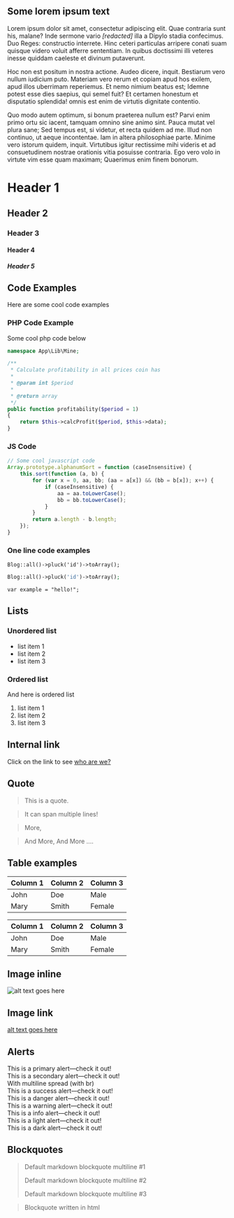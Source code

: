 ## Some lorem ipsum text

Lorem ipsum dolor sit amet, consectetur adipiscing elit. Quae contraria sunt his, malane? Inde sermone vario <i>[redacted]</i> illa a Dipylo stadia confecimus. Duo Reges: constructio interrete. Hinc ceteri particulas arripere conati suam quisque videro voluit afferre sententiam. In quibus doctissimi illi veteres inesse quiddam caeleste et divinum putaverunt.

Hoc non est positum in nostra actione. Audeo dicere, inquit. Bestiarum vero nullum iudicium puto. Materiam vero rerum et copiam apud hos exilem, apud illos uberrimam reperiemus. Et nemo nimium beatus est; Idemne potest esse dies saepius, qui semel fuit? Et certamen honestum et disputatio splendida! omnis est enim de virtutis dignitate contentio.

Quo modo autem optimum, si bonum praeterea nullum est? Parvi enim primo ortu sic iacent, tamquam omnino sine animo sint. Pauca mutat vel plura sane; Sed tempus est, si videtur, et recta quidem ad me. Illud non continuo, ut aeque incontentae. Iam in altera philosophiae parte. Minime vero istorum quidem, inquit. Virtutibus igitur rectissime mihi videris et ad consuetudinem nostrae orationis vitia posuisse contraria. Ego vero volo in virtute vim esse quam maximam; Quaerimus enim finem bonorum.

# Header 1
## Header 2
### Header 3
#### Header 4
##### Header 5

## Code Examples

Here are some cool code examples

### PHP Code Example

Some cool php code below

```php
namespace App\Lib\Mine;

/**
 * Calculate profitability in all prices coin has
 *
 * @param int $period
 *
 * @return array
 */
public function profitability($period = 1)
{
    return $this->calcProfit($period, $this->data);
}
```

### JS Code

```javascript
// Some cool javascript code
Array.prototype.alphanumSort = function (caseInsensitive) {
    this.sort(function (a, b) {
        for (var x = 0, aa, bb; (aa = a[x]) && (bb = b[x]); x++) {
            if (caseInsensitive) {
                aa = aa.toLowerCase();
                bb = bb.toLowerCase();
            }
        }
        return a.length - b.length;
    });
}
```

### One line code examples

``` Blog::all()->pluck('id')->toArray(); ```

```php
Blog::all()->pluck('id')->toArray();
```

`var example = "hello!";`

## Lists

### Unordered list

- list item 1
- list item 2
- list item 3

### Ordered list

And here is ordered list

1. list item 1
2. list item 2
3. list item 3

## Internal link

Click on the link to see [who are we?](/about)

## Quote

> This is a quote.

> It can span multiple lines!

> More,

> And More,
> And More ....

## Table examples

| Column 1 | Column 2 | Column 3 |
| -------- | -------- | -------- |
| John     | Doe      | Male     |
| Mary     | Smith    | Female   |


| Column 1 | Column 2 | Column 3 |
| -------- | -------- | -------- |
| John | Doe | Male |
| Mary | Smith | Female |

## Image inline

![alt text goes here](https://picsum.photos/800/600?random)

## Image link

[alt text goes here](https://picsum.photos/800/600?random)

## Alerts

<div class="alert alert-primary">
  This is a primary alert—check it out!
</div>
<div class="alert alert-secondary">
  This is a secondary alert—check it out!
  <br>
  With multiline spread (with br)
</div>
<div class="alert alert-success">
  This is a success alert—check it out!
</div>
<div class="alert alert-danger">
  This is a danger alert—check it out!
</div>
<div class="alert alert-warning">
  This is a warning alert—check it out!
</div>
<div class="alert alert-info">
  This is a info alert—check it out!
</div>
<div class="alert alert-light">
  This is a light alert—check it out!
</div>
<div class="alert alert-dark">
  This is a dark alert—check it out!
</div>

## Blockquotes

> Default markdown blockquote multiline #1
>
> Default markdown blockquote multiline #2
>
> Default markdown blockquote multiline #3

<blockquote>
  Blockquote written in html
</blockquote>
